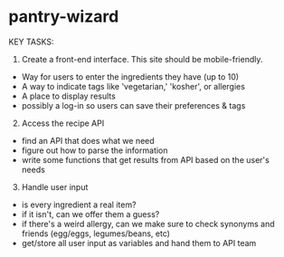 # pantry-wizard
KEY TASKS:

1. Create a front-end interface. This site should be mobile-friendly.
- Way for users to enter the ingredients they have (up to 10)
- A way to indicate tags like 'vegetarian,' 'kosher', or allergies
- A place to display results
- possibly a log-in so users can save their preferences & tags

2. Access the recipe API
- find an API that does what we need
- figure out how to parse the information
- write some functions that get results from API based on the user's needs

3. Handle user input
- is every ingredient a real item?
- if it isn't, can we offer them a guess?
- if there's a weird allergy, can we make sure to check synonyms and friends (egg/eggs, legumes/beans, etc)
- get/store all user input as variables and hand them to API team
